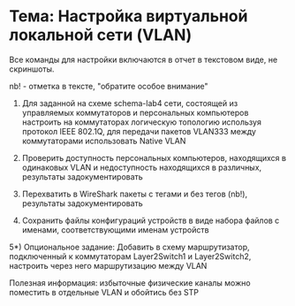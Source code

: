 # Тема: Настройка виртуальной локальной сети (VLAN)

Все команды для настройки включаются в отчет в текстовом виде, не скриншоты.

nb! - отметка в тексте, "обратите особое внимание"

1) Для заданной на схеме schema-lab4 сети, состоящей из управляемых коммутаторов и персональных компьютеров
настроить на коммутаторах логическую топологию используя протокол IEEE 802.1Q, для передачи пакетов VLAN333 между
коммутаторами использовать Native VLAN

2) Проверить доступность персональных компьютеров, находящихся в одинаковых VLAN и недоступность находящихся в различных, результаты задокументировать

3) Перехватить в WireShark пакеты с тегами и без тегов (nb!), результаты задокументировать

4) Сохранить файлы конфигураций устройств в виде набора файлов с именами, соответствующими именам устройств

5*) Опциональное задание: Добавить в схему маршрутизатор, подключенный к коммутаторам Layer2Switch1 и Layer2Switch2, настроить через него маршрутизацию между VLAN


Полезная информация: избыточные физические каналы можно поместить в отдельные VLAN и обойтись без STP